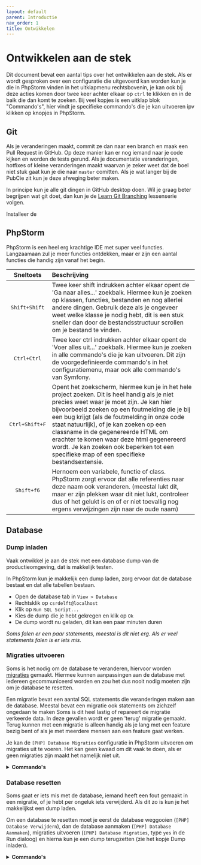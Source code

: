```yaml
---
layout: default
parent: Introductie
nav_order: 1
title: Ontwikkelen
---
```


# Ontwikkelen aan de stek

Dit document bevat een aantal tips over het ontwikkelen aan de stek. Als er wordt gesproken over een configuratie die uitgevoerd kan worden kun je die in PhpStorm vinden in het uitklapmenu rechtsbovenin, je kan ook bij deze acties komen door twee keer achter elkaar op `ctrl` te klikken en in de balk die dan komt te zoeken. Bij veel kopjes is een uitklap blok "Commando's", hier vindt je specifieke commando's die je kan uitvoeren ipv klikken op knopjes in PhpStorm.

## Git

Als je veranderingen maakt, commit ze dan naar een branch en maak een Pull Request in GitHub. Op deze manier kan er nog iemand naar je code kijken en worden de tests gerund. Als je documentatie veranderingen, hotfixes of kleine veranderingen maakt waarvan je zeker weet dat de boel niet stuk gaat kun je die naar `master` comitten. Als je wat langer bij de PubCie zit kun je deze afweging beter maken.

In principe kun je alle git dingen in GitHub desktop doen. Wil je graag beter begrijpen wat git doet, dan kun je de [Learn Git Branching](https://learngitbranching.js.org/) lessenserie volgen.

Installeer de

## PhpStorm

PhpStorm is een heel erg krachtige IDE met super veel functies. Langzaamaan zul je meer functies ontdekken, maar er zijn een aantal functies die handig zijn vanaf het begin.

|   Sneltoets    | Beschrijving                                                                                                                                                                                                                                                                                                                                                                                                                                                            |
| :------------: | :---------------------------------------------------------------------------------------------------------------------------------------------------------------------------------------------------------------------------------------------------------------------------------------------------------------------------------------------------------------------------------------------------------------------------------------------------------------------- |
| `Shift+Shift`  | Twee keer shift indrukken achter elkaar opent de 'Ga naar alles...' zoekbalk. Hiermee kun je zoeken op klassen, functies, bestanden en nog allerlei andere dingen. Gebruik deze als je ongeveer weet welke klasse je nodig hebt, dit is een stuk sneller dan door de bestandsstructuur scrollen om je bestand te vinden.                                                                                                                                                |
|  `Ctrl+Ctrl`   | Twee keer ctrl indrukken achter elkaar opent de 'Voer alles uit...' zoekbalk. Hiermee kun je zoeken in alle commando's die je kan uitvoeren. Dit zijn de voorgedefinieerde commando's in het configuratiemenu, maar ook alle commando's van Symfony.                                                                                                                                                                                                                    |
| `Ctrl+Shift+F` | Opent het zoekscherm, hiermee kun je in het hele project zoeken. Dit is heel handig als je niet precies weet waar je moet zijn. Je kan hier bijvoorbeeld zoeken op een foutmelding die je bij een bug krijgt (als de foutmelding in onze code staat natuurlijk), of je kan zoeken op een classname in de gegenereerde HTML om erachter te komen waar deze html gegenereerd wordt. Je kan zoeken ook beperken tot een specifieke map of een specifieke bestandsextensie. |
|   `Shift+f6`   | Hernoem een variabele, functie of class. PhpStorm zorgt ervoor dat alle referenties naar deze naam ook veranderen. (meestal lukt dit, maar er zijn plekken waar dit niet lukt, controleer dus of het gelukt is en of er niet toevallig nog ergens verwijzingen zijn naar de oude naam)                                                                                                                                                                                  |

## Database

### Dump inladen

Vaak ontwikkel je aan de stek met een database dump van de productieomgeving, dat is makkelijk testen.

In PhpStorm kun je makkelijk een dump laden, zorg ervoor dat de database bestaat en dat alle tabellen bestaan.

- Open de database tab in `View > Database`
- Rechtsklik op `csrdelft@localhost`
- Klik op `Run SQL Script...`
- Kies de dump die je hebt gekregen en klik op `Ok`
- De dump wordt nu geladen, dit kan een paar minuten duren

_Soms falen er een paar statements, meestal is dit niet erg. Als er veel statements falen is er iets mis._

### Migraties uitvoeren

Soms is het nodig om de database te veranderen, hiervoor worden [migraties](../deploy/migraties.md) gemaakt. Hiermee kunnen aanpassingen aan de database met iedereen gecommuniceerd worden en zou het dus nooit nodig moeten zijn om je database te resetten.

Een migratie bevat een aantal SQL statements die veranderingen maken aan de database. Meestal bevat een migratie ook statements om zichzelf ongedaan te maken Soms is dit heel lastig of repareert de migratie verkeerde data. In deze gevallen wordt er geen 'terug' migratie gemaakt. Terug kunnen met een migratie is alleen handig als je lang met een feature bezig bent of als je met meerdere mensen aan een feature gaat werken.

Je kan de `[PHP] Database Migraties` configuratie in PhpStorm uitvoeren om migraties uit te voeren. Het kan geen kwaad om dit vaak te doen, als er geen migraties zijn maakt het namelijk niet uit.

<details>
<summary><strong>Commando's</strong></summary>

<pre>
php bin/console doctrine:migrations:migrate
</pre>

</details>

### Database resetten

Soms gaat er iets mis met de database, iemand heeft een fout gemaakt in een migratie, of je hebt per ongeluk iets verwijderd. Als dit zo is kun je het makkelijkst een dump laden.

Om een database te resetten moet je eerst de database weggooien (`[PHP] Database Verwijdern`), dan de database aanmaken (`[PHP] Database Aanmaken`), migraties uitvoeren (`[PHP] Database Migraties`, type `yes` in de Run dialoog) en hierna kun je een dump terugzetten (zie het kopje Dump inladen).

<details>
<summary><strong>Commando's</strong></summary>

De volgende commando's kun je in de commandline uitvoeren:

<pre>
php bin/console doctrine:database:drop --force
php bin/console doctrine:database:create
php bin/console doctrine:migrations:migrate
# Op windows met wampserver staat mysql.exe in
# C:\wamp64\bin\mariadb\mariadb10.3.23\bin\
mysql -u root -p csrdelft -e "source dump.sql"
</pre>

</details>
